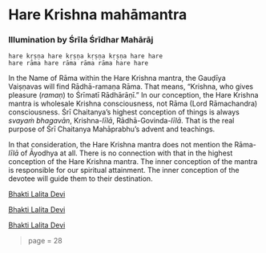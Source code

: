 # Hare Krishna mahāmantra

### Illumination by Śrīla Śrīdhar Mahārāj

    hare kṛṣṇa hare kṛṣṇa kṛṣṇa kṛṣṇa hare hare
    hare rāma hare rāma rāma rāma hare hare

In the Name of Rāma within the Hare Krishna mantra, the Gauḍīya Vaiṣṇavas will find Rādhā-ramaṇa Rāma. That means, “Krishna, who gives pleasure (*ramaṇ*) to Śrīmatī Rādhārāṇī.” In our conception, the Hare Krishna mantra is wholesale Krishna consciousness, not Rāma  (Lord  Rāmachandra)  consciousness.  Śrī  Chaitanya’s highest conception of things is always *svayaṁ bhagavān*, Krishna-*līlā*, Rādhā-Govinda-*līlā*. That is the real purpose of Śrī Chaitanya Mahāprabhu’s advent and teachings.

In that consideration, the Hare Krishna mantra does not mention the Rāma-*līlā* of Āyodhya at all. There is no connection with that in the highest conception of the Hare Krishna mantra.  The inner conception of the mantra is responsible for our spiritual attainment. The inner conception of the devotee will guide them to their destination.


[Bhakti Lalita Devi](https://soundcloud.com/bhakti-lalita-devi/maha-mantra)

[Bhakti Lalita Devi](https://soundcloud.com/bhakti-lalita-devi/mahamantra)

[Bhakti Lalita Devi](https://soundcloud.com/bhakti-lalita-devi/bhakti-lalita-mahamantra)


> page = 28